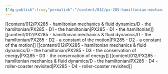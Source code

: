 ```yaml
---
{"dg-publish":true,"permalink":"/content/012/px-285-hamiltonian-mechanics-and-fluid-dynamics/d-the-hamiltonian/d-the-hamiltonian/","noteIcon":"1","created":"2024-11-25T10:50:32.000+00:00","updated":"2024-11-26T13:00:01.093+00:00"}
---
```


[[content/012/PX285 - hamiltonian mechanics & fluid dynamics/D - the hamiltonian/PX285 - D1 - the hamiltonian\|PX285 - D1 - the hamiltonian]]
[[content/012/PX285 - hamiltonian mechanics & fluid dynamics/D - the hamiltonian/PX285 - D2 - a constant of the motion\|PX285 - D2 - a constant of the motion]]
[[content/012/PX285 - hamiltonian mechanics & fluid dynamics/D - the hamiltonian/PX285 - D3 - the conservation of energy\|PX285 - D3 - the conservation of energy]]
[[content/012/PX285 - hamiltonian mechanics & fluid dynamics/D - the hamiltonian/PX285 - D4 - roller-coaster revisited\|PX285 - D4 - roller-coaster revisited]]

